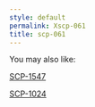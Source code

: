 ```yaml
---
style: default
permalink: Xscp-061
title: scp-061
---
```

You may also like:

[SCP-1547](http://scp-wiki.net/scp-1547)

[SCP-1024](http://scp-wiki.net/scp-1024)
